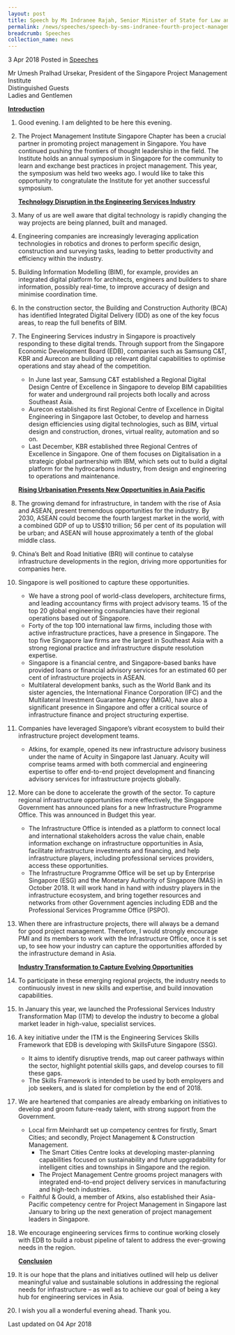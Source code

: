 ```yaml
---
layout: post
title: Speech by Ms Indranee Rajah, Senior Minister of State for Law and Finance, at the 4th Project Management Institute Singapore Chapter Project of the Year Award Dinner
permalink: /news/speeches/speech-by-sms-indranee-fourth-project-management-institute-SG-chapter-project-of-the-year-award-dinner
breadcrumb: Speeches
collection_name: news
---
```


3 Apr 2018 Posted in [Speeches](/news/speeches)

Mr Umesh Pralhad Ursekar, President of the Singapore Project Management Institute
<br>
Distinguished Guests
<br>
Ladies and Gentlemen



   **<u>Introduction</u>**

 1. Good evening. I am delighted to be here this evening.

 

 2. The Project Management Institute Singapore Chapter has been a crucial partner in promoting project management in Singapore. You have continued pushing the frontiers of thought leadership in the field. The Institute holds an annual symposium in Singapore for the community to learn and exchange best practices in project management. This year, the symposium was held two weeks ago. I would like to take this opportunity to congratulate the Institute for yet another successful symposium.
    
    **<u>Technology Disruption in the Engineering Services Industry</u>**


 3. Many of us are well aware that digital technology is rapidly changing the way projects are being planned, built and managed.

 

 4. Engineering companies are increasingly leveraging application technologies in robotics and drones to perform specific design, construction and surveying tasks, leading to better productivity and efficiency within the industry.

 

 5. Building Information Modelling (BIM), for example, provides an integrated digital platform for architects, engineers and builders to share information, possibly real-time, to improve accuracy of design and minimise coordination time.

 

 6. In the construction sector, the Building and Construction Authority (BCA) has identified Integrated Digital Delivery (IDD) as one of the key focus areas, to reap the full benefits of BIM.

 7. The Engineering Services industry in Singapore is proactively responding to these digital trends. Through support from the Singapore Economic Development Board (EDB), companies such as Samsung C&T, KBR and Aurecon are building up relevant digital capabilities to optimise operations and stay ahead of the competition.
    
    <ul>
    <li>In June last year, Samsung C&T established a Regional Digital Design Centre of Excellence in Singapore to develop BIM               capabilities for water and underground rail projects both locally and across Southeast Asia.</li>
    <li>Aurecon established its first Regional Centre of Excellence in Digital Engineering in Singapore last October, to develop and         harness design efficiencies using digital technologies, such as BIM, virtual design and construction, drones, virtual reality,         automation and so on.</li>
 
    <li>Last December, KBR established three Regional Centres of Excellence in Singapore. One of them focuses on Digitalisation in a         strategic global partnership with IBM, which sets out to build a digital platform for the hydrocarbons industry, from design and       engineering to operations and maintenance.</li>
    </ul>

    **<u>Rising Urbanisation Presents New Opportunities in Asia Pacific</u>**


 8. The growing demand for infrastructure, in tandem with the rise of Asia and ASEAN, present tremendous opportunities for the industry. By 2030, ASEAN could become the fourth largest market in the world, with a combined GDP of up to US$10 trillion; 56 per cent of its population will be urban; and ASEAN will house approximately a tenth of the global middle class.

 

 9. China’s Belt and Road Initiative (BRI) will continue to catalyse infrastructure developments in the region, driving more opportunities for companies here.



10. Singapore is well positioned to capture these opportunities.
    <ul>
    <li>We have a strong pool of world-class developers, architecture firms, and leading accountancy firms with project advisory teams.     15 of the top 20 global engineering consultancies have their regional operations based out of Singapore.</li>
    <li>Forty of the top 100 international law firms, including those with active infrastructure practices, have a presence in               Singapore. The top five Singapore law firms are the largest in Southeast Asia with a strong regional practice and infrastructure       dispute resolution expertise.</li>

    <li>Singapore is a financial centre, and Singapore-based banks have provided loans or financial advisory services for an estimated       60 per cent of infrastructure projects in ASEAN.</li>

    <li>Multilateral development banks, such as the World Bank and its sister agencies, the International Finance Corporation (IFC) and     the Multilateral Investment Guarantee Agency (MIGA), have also a significant presence in Singapore and offer a critical source of       infrastructure finance and project structuring expertise.</li>
    </ul>


11. Companies have leveraged Singapore’s vibrant ecosystem to build their infrastructure project development teams.
    <ul>
    <li>Atkins, for example, opened its new infrastructure advisory business under the name of Acuity in Singapore last January. Acuity     will comprise teams armed with both commercial and engineering expertise to offer end-to-end project development and financing         advisory services for infrastructure projects globally.</li>
    </ul>



12. More can be done to accelerate the growth of the sector. To capture regional infrastructure opportunities more effectively, the Singapore Government has announced plans for a new Infrastructure Programme Office. This was announced in Budget this year.
    <ul>
    <li>The Infrastructure Office is intended as a platform to connect local and international stakeholders across the value chain,         enable information exchange on infrastructure opportunities in Asia, facilitate infrastructure investments and financing, and help     infrastructure players, including professional services providers, access these opportunities.</li>
    <li>The Infrastructure Programme Office will be set up by Enterprise Singapore (ESG) and the Monetary Authority of Singapore (MAS)       in October 2018. It will work hand in hand with industry players in the infrastructure ecosystem, and bring together resources and     networks from other Government agencies including EDB and the Professional Services Programme Office (PSPO).</li>
    </ul>

13. When there are infrastructure projects, there will always be a demand for good project management. Therefore, I would strongly encourage PMI and its members to work with the Infrastructure Office, once it is set up, to see how your industry can capture the opportunities afforded by the infrastructure demand in Asia.

    **<u>Industry Transformation to Capture Evolving Opportunities</u>**


14. To participate in these emerging regional projects, the industry needs to continuously invest in new skills and expertise, and build innovation capabilities.

 
15. In January this year, we launched the Professional Services Industry Transformation Map (ITM) to develop the industry to become a global market leader in high-value, specialist services.


16. A key initiative under the ITM is the Engineering Services Skills Framework that EDB is developing with SkillsFuture Singapore (SSG).
    <ul>
    <li>It aims to identify disruptive trends, map out career pathways within the sector, highlight potential skills gaps, and develop       courses to fill these gaps.</li>
    <li>The Skills Framework is intended to be used by both employers and job seekers, and is slated for completion by the end of           2018.</li>
    </ul>



17. We are heartened that companies are already embarking on initiatives to develop and groom future-ready talent, with strong support from the Government.
    <ul>
    <li>Local firm Meinhardt set up competency centres for firstly, Smart Cities; and secondly, Project Management & Construction           Management.
    <ul>
    <li>The Smart Cities Centre looks at developing master-planning capabilities focused on sustainability and future upgradability for     intelligent cities and townships in Singapore and the region.</li>
    <li>The Project Management Centre grooms project managers with integrated end-to-end project delivery services in manufacturing and     high-tech industries.</li>
    </ul> 
    </li>
    <li>Faithful & Gould, a member of Atkins, also established their Asia-Pacific competency centre for Project Management in Singapore     last January to bring up the next generation of project management leaders in Singapore.</li>
    </ul>


18. We encourage engineering services firms to continue working closely with EDB to build a robust pipeline of talent to address the ever-growing needs in the region.
    
    **<u>Conclusion</u>**


19. It is our hope that the plans and initiatives outlined will help us deliver meaningful value and sustainable solutions in addressing the regional needs for infrastructure – as well as to achieve our goal of being a key hub for engineering services in Asia.

 

20. I wish you all a wonderful evening ahead. Thank you.

<p class="right-side-updated">Last updated on 04 Apr 2018</p>

